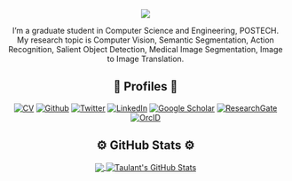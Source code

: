 
<div align="center">
<img src="https://capsule-render.vercel.app/api?type=waving&color=auto&height=200&section=header&text=Hi%20There,%20I'm%20Taehun%20Kim">

  
I’m a graduate student in Computer Science and Engineering, POSTECH. My research topic is Computer Vision, Semantic Segmentation, Action
Recognition, Salient Object Detection, Medical Image Segmentation, Image to Image Translation.

## :bookmark: Profiles :bookmark:
<p align="center">
<a href="https://drive.google.com/file/d/1x6GRmr3QZASHyMnTDvz0GTD_W9krzzbi/view?usp=sharing" target="_blank"><img alt="CV" src="https://img.shields.io/badge/CV-<>?style=for-the-badge&color=9cf" /></a> <a href="https://github.com/plemeri" target="_blank"><img alt="Github" src="https://img.shields.io/badge/GitHub-%2312100E.svg?&style=for-the-badge&logo=Github&logoColor=white" /></a> <a href="https://twitter.com/plemeri_kim" target="_blank"><img alt="Twitter" src="https://img.shields.io/badge/twitter-%231DA1F2.svg?&style=for-the-badge&logo=twitter&logoColor=white" /></a> <a href="https://www.linkedin.com/in/taehun-kim-808b08158/" target="_blank"><img alt="LinkedIn" src="https://img.shields.io/badge/linkedin-%230077B5.svg?&style=for-the-badge&logo=linkedin&logoColor=white" /></a> <a href="https://scholar.google.co.kr/citations?user=f12-9yQAAAAJ&hl=en" target="_blank"><img alt="Google Scholar" src="https://img.shields.io/static/v1?style=for-the-badge&message=Google+Scholar&color=4285F4&logo=Google+Scholar&logoColor=FFFFFF&label=" /></a> <a href="https://www.researchgate.net/profile/Taehun-Kim-20" target="_blank"><img alt="ResearchGate" src="https://img.shields.io/static/v1?style=for-the-badge&message=ResearchGate&color=222222&logo=ResearchGate&logoColor=00CCBB&label=" /></a> <a href="https://orcid.org/my-orcid?orcid=0000-0001-9322-9741" target="_blank"><img alt="OrcID" src="https://img.shields.io/static/v1?style=for-the-badge&message=ORCID&color=222222&logo=ORCID&logoColor=A6CE39&label=" /></a>
</p>

## ⚙️ GitHub Stats ⚙️

<a href="https://github.com/taulantxhakli/taulantxhakli">
  <img align="center" src="https://github-readme-stats.vercel.app/api/top-langs/?username=plemeri&hide=java,html,tex&title_color=ffffff&text_color=c9cacc&icon_color=blueviolet&bg_color=1d1f21&langs_count=3" />
</a>
<a href="https://github.com/taulantxhakli/taulantxhakli">
  <img align="center" src="https://github-readme-stats.vercel.app/api?username=plemeri&show_icons=true&line_height=27&count_private=true&title_color=ffffff&text_color=c9cacc&icon_color=blueviolet&bg_color=1d1f21" alt="Taulant's GitHub Stats" />

</div>
